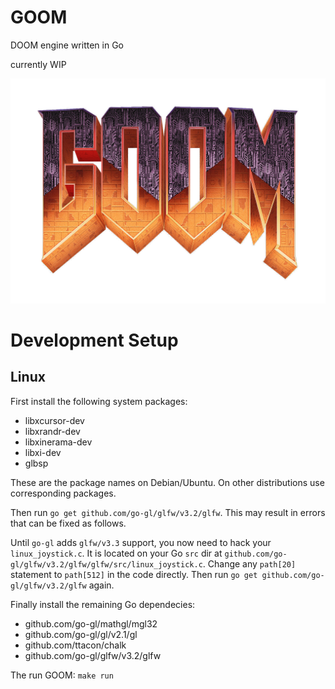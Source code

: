 # GOOM
DOOM engine written in Go

currently WIP

![Alt text](/misc/goom.png?raw=true "GOOM")

# Development Setup

## Linux

First install the following system packages:

- libxcursor-dev
- libxrandr-dev
- libxinerama-dev
- libxi-dev
- glbsp

These are the package names on Debian/Ubuntu. On other distributions use corresponding packages.

Then run `go get github.com/go-gl/glfw/v3.2/glfw`.
This may result in errors that can be fixed as follows.

Until `go-gl` adds `glfw/v3.3` support, you now need to hack your `linux_joystick.c`. It is located on your Go `src` dir at `github.com/go-gl/glfw/v3.2/glfw/glfw/src/linux_joystick.c`.
Change any `path[20]` statement to `path[512]` in the code directly.
Then run `go get github.com/go-gl/glfw/v3.2/glfw` again.

Finally install the remaining Go dependecies:

- github.com/go-gl/mathgl/mgl32
- github.com/go-gl/gl/v2.1/gl
- github.com/ttacon/chalk
- github.com/go-gl/glfw/v3.2/glfw

The run GOOM: `make run`
